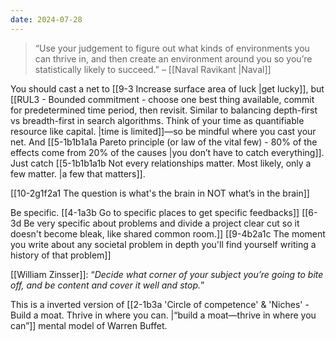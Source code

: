```yaml
---
date: 2024-07-28
---
```

> “Use your judgement to figure out what kinds of environments you can thrive in, and then create an environment around you so you’re statistically likely to succeed.” – [[Naval Ravikant |Naval]]

You should cast a net to [[9-3 Increase surface area of luck |get lucky]], but [[RUL3 - Bounded commitment - choose one best thing available, commit for predetermined time period, then revisit. Similar to balancing depth-first vs breadth-first in search algorithms. Think of your time as quantifiable resource like capital. |time is limited]]—so be mindful where you cast your net. And [[5-1b1b1a1a Pareto principle (or law of the vital few) - 80% of the effects come from 20% of the causes |you don’t have to catch everything]]. Just catch [[5-1b1b1a1b Not every relationships matter. Most likely, only a few matter. |a few that matters]].

[[10-2g1f2a1 The question is what's the brain in NOT what’s in the brain]]

Be specific. 
[[4-1a3b Go to specific places to get specific feedbacks]]
[[6-3d Be very specific about problems and divide a project clear cut so it doesn't become bleak, like shared common room.]]
[[9-4b2a1c The moment you write about any societal problem in depth you'll find yourself writing a history of that problem]]

[[William Zinsser]]: “*Decide what corner of your subject you’re going to bite off, and be content and cover it well and stop.*”

This is a inverted version of [[2-1b3a 'Circle of competence' & 'Niches' - Build a moat. Thrive in where you can. |“build a moat—thrive in where you can”]] mental model of Warren Buffet.

